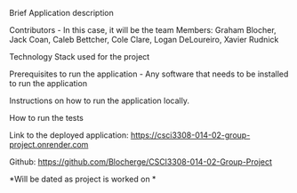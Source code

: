 Brief Application description

Contributors - In this case, it will be the team Members:
Graham Blocher, Jack Coan, Caleb Bettcher, Cole Clare, Logan DeLoureiro, Xavier Rudnick

Technology Stack used for the project

Prerequisites to run the application - Any software that needs to be installed to run the application

Instructions on how to run the application locally.

How to run the tests

Link to the deployed application: https://csci3308-014-02-group-project.onrender.com

Github: https://github.com/Blocherge/CSCI3308-014-02-Group-Project

*Will be dated as project is worked on *

